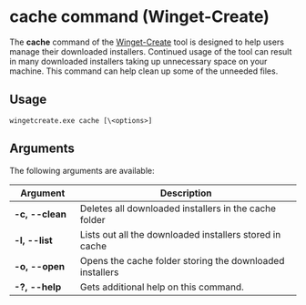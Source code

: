 # cache command (Winget-Create)

The **cache** command of the [Winget-Create](../README.md) tool is designed to help users manage their downloaded installers. Continued usage of the tool can result in many downloaded installers taking up unnecessary space on your machine. This command can help clean up some of the unneeded files.

## Usage

`wingetcreate.exe cache [\<options>]`

## Arguments

The following arguments are available:

| <div style="width:100px">Argument</div> | Description |
| --------------------------------------- | ------------|
| **-c, --clean** | Deletes all downloaded installers in the cache folder |
| **-l, --list** | Lists out all the downloaded installers stored in cache |
| **-o, --open** | Opens the cache folder storing the downloaded installers |
| **-?, --help** |  Gets additional help on this command. |
